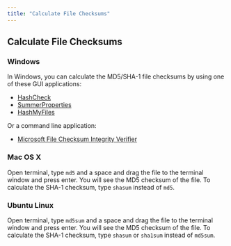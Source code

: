 ```yaml
---
title: "Calculate File Checksums"
---
```

## Calculate File Checksums

### Windows

In Windows, you can calculate the MD5/SHA-1 file checksums by using one of
these GUI applications:

* [HashCheck](http://code.kliu.org/hashcheck/)
* [SummerProperties](http://www.frozenlogic.org/summerproperties.shtml)
* [HashMyFiles](http://www.nirsoft.net/utils/hash_my_files.html)

Or a command line application:

* [Microsoft File Checksum Integrity Verifier
](http://www.microsoft.com/en-us/download/details.aspx?id=11533)

### Mac OS X

Open terminal, type ``md5`` and a space and drag the file to the terminal
window and press enter. You will see the MD5 checksum of the file. To calculate
the SHA-1 checksum, type ``shasum`` instead of ``md5``.

### Ubuntu Linux

Open terminal, type ``md5sum`` and a space and drag the file to the terminal
window and press enter. You will see the MD5 checksum of the file. To calculate
the SHA-1 checksum, type ``shasum`` or ``sha1sum`` instead of ``md5sum``.
